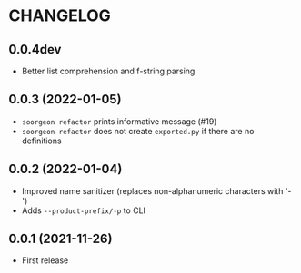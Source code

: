 # CHANGELOG

## 0.0.4dev
* Better list comprehension and f-string parsing

## 0.0.3 (2022-01-05)
* `soorgeon refactor` prints informative message (#19)
* `soorgeon refactor` does not create `exported.py` if there are no definitions

## 0.0.2 (2022-01-04)
* Improved name sanitizer (replaces non-alphanumeric characters with '-')
* Adds `--product-prefix/-p` to CLI

## 0.0.1 (2021-11-26)

* First release

